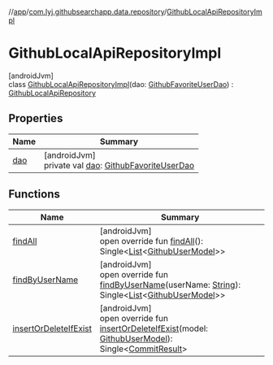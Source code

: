 //[app](../../../index.md)/[com.lyj.githubsearchapp.data.repository](../index.md)/[GithubLocalApiRepositoryImpl](index.md)

# GithubLocalApiRepositoryImpl

[androidJvm]\
class [GithubLocalApiRepositoryImpl](index.md)(dao: [GithubFavoriteUserDao](../../com.lyj.githubsearchapp.data.source.local.dao/-github-favorite-user-dao/index.md)) : [GithubLocalApiRepository](../../com.lyj.githubsearchapp.domain.repository/-github-local-api-repository/index.md)

## Properties

| Name | Summary |
|---|---|
| [dao](dao.md) | [androidJvm]<br>private val [dao](dao.md): [GithubFavoriteUserDao](../../com.lyj.githubsearchapp.data.source.local.dao/-github-favorite-user-dao/index.md) |

## Functions

| Name | Summary |
|---|---|
| [findAll](find-all.md) | [androidJvm]<br>open override fun [findAll](find-all.md)(): Single&lt;[List](https://kotlinlang.org/api/latest/jvm/stdlib/kotlin.collections/-list/index.html)&lt;[GithubUserModel](../../com.lyj.githubsearchapp.domain.model/-github-user-model/index.md)&gt;&gt; |
| [findByUserName](find-by-user-name.md) | [androidJvm]<br>open override fun [findByUserName](find-by-user-name.md)(userName: [String](https://kotlinlang.org/api/latest/jvm/stdlib/kotlin/-string/index.html)): Single&lt;[List](https://kotlinlang.org/api/latest/jvm/stdlib/kotlin.collections/-list/index.html)&lt;[GithubUserModel](../../com.lyj.githubsearchapp.domain.model/-github-user-model/index.md)&gt;&gt; |
| [insertOrDeleteIfExist](insert-or-delete-if-exist.md) | [androidJvm]<br>open override fun [insertOrDeleteIfExist](insert-or-delete-if-exist.md)(model: [GithubUserModel](../../com.lyj.githubsearchapp.domain.model/-github-user-model/index.md)): Single&lt;[CommitResult](../../com.lyj.githubsearchapp.domain.repository/-commit-result/index.md)&gt; |
